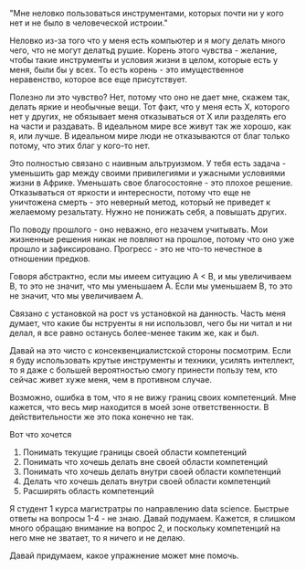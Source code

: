 "Мне неловко пользоваться инструментами, которых почти ни у кого нет и не было в человеческой истроии."

Неловко из-за того что у меня есть компьютер и я могу делать много чего, что не могут делатьд рушие. Корень этого чувства - желание, чтобы такие инструменты и условия жизни в целом, которые есть у меня, были бы у всех. То есть корень - это имущественное неравенство, которое все еще присутствует.

Полезно ли это чувство? Нет, потому что оно не дает мне, скажем так, делать яркие и необычные вещи. Тот факт, что у меня есть Х, которого нет у других, не обязывает меня отказываться от Х или разделять его на части и раздавать. В идеальном мире все живут так же хорошо, как я, или лучше. В идеальном мире люди не отказываются от благ только потому, что этих благ у кого-то нет.

Это полностью связано с наивным альтруизмом. У тебя есть задача - уменьшить gap между своими привилегиями и ужасными условиями жизни в Африке. Уменьшать свое благосостояне - это плохое решение. Отказываться от яркости и интересности, потому что еще не уничтожена смерть - это неверный метод, который не приведет к желаемому резальтату. Нужно не понижать себя, а повышать других.

По поводу прошлого - оно неважно, его незачем учитывать. Мои жизненные решения никак не повляют на прошлое, потому что оно уже прошло и зафиксировано. Прогресс - это не что-то нечестное в отношении предков. 

Говоря абстрактно, если мы имеем ситуацию A < B, и мы увеличиваем B, то это не значит, что мы уменьшаем А. Если мы уменьшаем В, то это не значит, что мы увеличиваем А.

Связано с установкой на рост vs установкой на данность. Часть меня думает, что какие бы нструенты я ни использовл, чего бы ни читал и ни делал, я все равно останусь более-менее таким же, как и был.

Давай на это чисто с консеквенциалистской стороны посмотрим. Если я буду использовать крутые инструменты и техники, усилять интеллект, то я даже с большей вероятностью смогу принести пользу тем, кто сейчас живет хуже меня, чем в противном случае.

Возможно, ошибка в том, что я не вижу границ своих компетенций. Мне кажется, что весь мир находится в моей зоне ответственности. В действительности же это пока конечно не так.

Вот что хочется
1. Понимать текущие границы своей области компетенций
2. Понимать что хочешь делать вне своей области компетенций
3. Понимать что хочешь делать внутри своей области компетенций
4. Делать что хочешь делать внутри своей области компетенций
5. Расширять область компетенций

Я студент 1 курса магистратры по направлению data science. Быстрые ответы на вопросы 1-4 - не знаю. Давай подумаем. Кажется, я слишком много обращаю внимание на вопрос 2, и поскольку компетенций на него мне не зватает, то я ничего и не делаю.

Давай придумаем, какое упражнение может мне помочь.